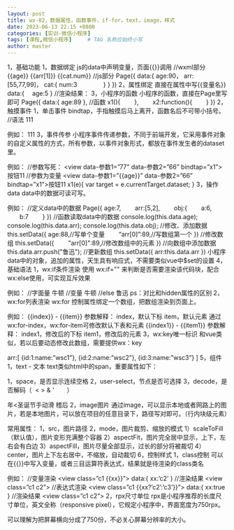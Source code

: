 ```yaml
---
layout: post
title: wx-02，数据属性，函数事件，if-for，text，image，样式
date: 2023-06-13 22:15 +0800
categories: [实训-微信小程序]
tags: [课程,微信小程序]     # TAG 名称应始终小写
author: master
---
```

1，基础功能
1，数据绑定
js的data中声明变量，页面{{}}调用
//wxml部分
<view>{{age}}</view>
<view>{{arr[1]}}</view>
<view>{{cat.num}}</view>
//js部分
Page({
data:{
age:90，
arr:[55,77,99]，
cat:{
num:3
　　　　}
}
})
2，属性绑定
直接在属性中写{{变量名}}
<view id="{{age}}"></view>
data:{
　age:5
}
//渲染结果：
<view id=”k5m”></view>
3，小程序的函数
小程序的函数，直接在Page里写即可
Page({
data:{
age:89
},
//函数
x1(){
　　},
　　x2:function(){
　　}
})
2，触摸事件
1，单击事件
bindtap，手指触摸后马上离开，函数名后不可带小括号。
//语法
<view bindtap=”函数名”>111</view>

例如：
<view bindtap=”x1”>111</view>
3，事件传参
小程序事件传递参数，不同于前端开发，它采用事件对象的自定义属性的方式，所有参数，以事件对象形式，都放在事件发生者的dataset里。

例如：
//参数写死：
<view data-参数1=”77” data-参数2=”66” bindtap=”x1”>按钮11</view>
//参数为变量
<view data-参数1=”{{age}}” data-参数2=”66” bindtap=”x1”>按钮11</view>
x1(e){
var target = e.currentTarget.dataset;
}
3，操作data
data中的数据可读可写。

例如：
//定义data中的数据
Page({
age:7,
　　arr:[5,2],
　　obj:{
　　a:6,
　　b:7
　　}
})
//函数读取data中的数据
console.log(this.data.age);
console.log(this.data.arr);
console.log(this.data.obj);
//修改、添加数据
this.setData({
age:88,//写单个变量
　　“arr[0]”:89,//写数组第一个
})
//修改数组
this.setData({
　　"arr[0]":89,//修改数组中的元素
})
//向数组中添加数据
this.data.arr.push("鲁迅");
//更新数组
this.setData({
arr:this.data.arr
})
小程序data中的对象，追加的属性，天生具有响应式，不需要类似vue中$set的设置
4，基础语法
1，wx:if条件渲染
使用 wx:if="" 来判断是否需要渲染该代码块，配合wx:else使用，可实现互斥效果

例如：
//字面量
<view wx:if=”{{true}}”>牛顿</view>
//变量
<view wx:if=”{{abc}}”>牛顿</view>
//else
<view wx:else>鲁迅</view>
ps：对比和hidden属性的区别
2，wx:for列表渲染
wx:for 控制属性绑定一个数组，把数组渲染到页面上。

例如：
<view wx:for=”{{arr}}”> {{index}} - {{item}}</view>
参数解释：
index，默认下标
item，默认元素
通过wx:for-index，wx:for-item可修改默认下表和元素
<view wx:for=”{{arr}}” wx:for-index=”index1” wx:for-item=”item1”>
{{index1}} - {{item1}}
</view>
参数解释：
index1，修改后的下标
item1，修改后的元素
3，wx:key唯一标识
和vue类似，若以后要动态修改此数组，需要提供wx：key

<view wx:for=”{{arr}}” wx:key="id"></view>
arr:[
{id:1:name:”wsc1”},
{id:2:name:”wsc2”},
{id:3:name:”wsc3”}
]
5，组件
1，text - 文本
text类似html中的span，重要属性如下：

1，space，是否显示连续空格
2，user-select，节点是否可选择
3，decode，是否解码（&nbsp; &lt; &gt; &amp; &apos; &ensp; &emsp;）

<text class="x1"
user-select="{{true}}"
decode="{{true}}"
space="nbsp">年&lt;圣诞节手动滑    稽后</text>
2，image图片
通过image，可以显示本地或者网路上的图片，若是本地图片，可以放在项目的任意目录下，路径写对即可。（行内块级元素）

常用属性：
1，src，图片路径
2，mode，图片裁剪、缩放的模式
1）scaleToFill（默认值），图片变形充满整个容器
2）aspectFit，图片完全居中显示，上下，左右会有白边
3）aspectFill，图片尽量全部显示，过长的部分将被裁切
4）center，图片上下左右居中，不缩放，自动裁切
6，控制样式
1，class控制
可以在{{}}中写入变量，或者三目运算符表达式，结果就是待渲染的class类名

例如：
//变量渲染
<view class=”c1 {{xx}}”>
data:{
xx:’c2’
}
//渲染结果
<view class=”c1 c2”>
//表达式渲染
<view class=”c1 {{xx?’c2’:’c3’}}”>
data:{
xx:true
}
//渲染结果
<view class=”c1 c2”>
2，rpx尺寸单位
rpx是小程序推荐的长度尺寸单位，英文全称（responsive pixel），它规定小程序中，界面宽度为750rpx。

可以理解为把屏幕横向分成了750份，不必关心屏幕分辨率的大小。

